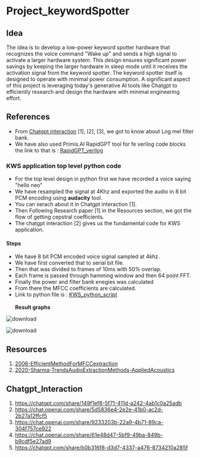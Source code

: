 # Project_keywordSpotter
## Idea
The idea is to develop a low-power keyword spotter hardware that recognizes the voice command "Wake up" and sends a high signal to activate a larger hardware system. This design ensures significant power savings by keeping the larger hardware in sleep mode until it receives the activation signal from the keyword spotter. The keyword spotter itself is designed to operate with minimal power consumption. A significant aspect of this project is leveraging today's generative AI tools like Chatgpt to efficiently research and design the hardware with minimal engineering effort.

## References
- From [Chatgpt interaction](#Chatgpt_Interaction) [1], [2], [3], we got to know about Log mel filter bank.
- We have also used Primis.AI RapidGPT tool for fe verilog code blocks the link to that is : [RapidGPT_verilog](https://github.com/Priyansu122/Project_keywordSpotter/tree/main/RapidGPT_verilog)
### KWS application top level python code
- For the top level design in python first we have recorded a voice saying "hello neo"
- We have resampled the signal at 4Khz and exported the audio in 8 bit PCM encoding using **audacity** tool.
- You can serach about it in Chatgpt interaction [1].
- Then Following Research paper [1] in the Resources section, we got the flow of getting cepstral coefficients.
- The chatgpt interaction [2] gives us the fundamental code for KWS application.
#### Steps
- We have 8 bit PCM encoded voice signal sampled at 4khz.
- We have first converted that to serial bit file.
- Then that was divided to frames of 10ms with 50% overlap.
- Each frame is passed through hamming window and then 64 point FFT.
- Finally the power and filter bank enegies was calculated
- From there the MFCC coefficients are calculated.
- Link to python file is : [KWS_python_script](https://github.com/Priyansu122/Project_keywordSpotter/blob/main/KWS_PythonScripts/MFCC_pythonScript.py)
  </br>
  </br>
**Result graphs**  </br>
  
![download](https://github.com/user-attachments/assets/9644095c-4c6a-42b6-901b-f999e6b80861)

![download](https://github.com/user-attachments/assets/00567a2b-c677-40dd-ad32-7958074da055)


## Resources
1. [2006-EfficientMethodForMFCCextraction](https://github.com/Priyansu122/Project_keywordSpotter/blob/main/2006-EfficientMethodForMFCCextraction.pdf)
2. [2020-Sharma-TrendsAudioExtractionMethods-AppliedAcoustics](https://github.com/Priyansu122/Project_keywordSpotter/blob/main/2020-Sharma-TrendsAudioExtractionMethods-AppliedAcoustics.pdf)
## Chatgpt_Interaction
1. https://chatgpt.com/share/149f1ef8-5f71-411d-a242-4ab1c0a25adb
2. https://chat.openai.com/share/5d5836e4-2e2e-41b0-ac2d-2b27a12ffcf5
3. https://chat.openai.com/share/9233203b-22a9-4b71-89ca-304f757ce922
4. https://chat.openai.com/share/61e48d47-5bf9-49ba-849b-b9cdf5e27ad9
5. https://chatgpt.com/share/b0b316f8-d3d7-4337-a476-8734210a285f     
